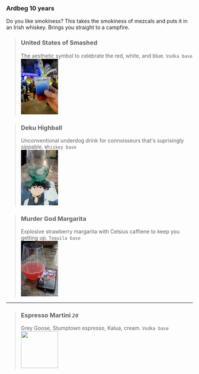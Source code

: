 ### Ardbeg 10 years
Do you like smokiness? This takes the smokiness of mezcals and puts it in an Irish whiskey. Brings you straight to a campfire. 


>### United States of Smashed
>The aesthetic symbol to celebrate  the red, white, and blue. `Vodka base`   
><img src= "ax.drinks.unitedstatesofsmashed.jpg" width="100" height="150">

>### Deku Highball
> Unconventional underdog drink for connoisseurs that's suprisingly sippable. `Whiskey base`  
><img src= "ax.drinks.dekuhighball.jpg" width="100" height="150">

>### Murder God  Margarita
> Explosive strawberry margarita with Celsius caffiene to keep you getting up. `Tequila base`  
><img src= "ax.drinks.murdergodmargarita.jpg" width="100" height="150">
---


>### Espresso Martini *`20`*
> Grey Goose, Stumptown espresso, Kalua, cream. `Vodka base`  
><img src= "drinks.espresso.png" width="100" height="100">


